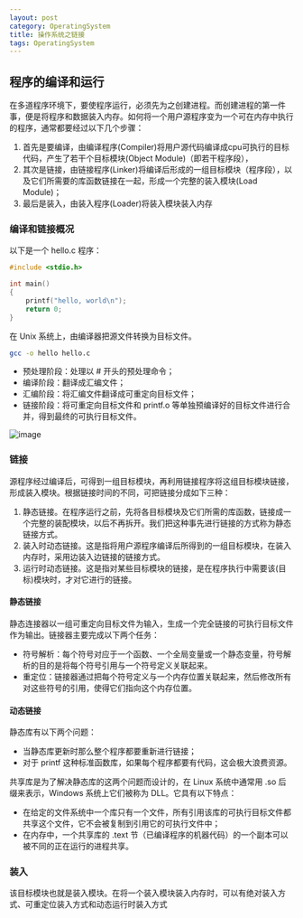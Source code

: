 ```yaml
---
layout: post
category: OperatingSystem
title: 操作系统之链接
tags: OperatingSystem
---
```


## 程序的编译和运行
在多道程序环境下，要使程序运行，必须先为之创建进程。而创建进程的第一件事，便是将程序和数据装入内存。如何将一个用户源程序变为一个可在内存中执行的程序，通常都要经过以下几个步骤：

1. 首先是要编译，由编译程序(Compiler)将用户源代码编译成cpu可执行的目标代码，产生了若干个目标模块(Object  Module)（即若干程序段），
2. 其次是链接，由链接程序(Linker)将编译后形成的一组目标模块（程序段），以及它们所需要的库函数链接在一起，形成一个完整的装入模块(Load  Module)；
3. 最后是装入，由装入程序(Loader)将装入模块装入内存

### 编译和链接概况

以下是一个 hello.c 程序：

```c
#include <stdio.h>

int main()
{
    printf("hello, world\n");
    return 0;
}
```

在 Unix 系统上，由编译器把源文件转换为目标文件。

```bash
gcc -o hello hello.c
```

- 预处理阶段：处理以 # 开头的预处理命令；
- 编译阶段：翻译成汇编文件；
- 汇编阶段：将汇编文件翻译成可重定向目标文件；
- 链接阶段：将可重定向目标文件和 printf.o 等单独预编译好的目标文件进行合并，得到最终的可执行目标文件。

![image](https://cdn.jsdelivr.net/gh/mafulong/mdPic@master/images/9d5492b2cbc3d89f9eca8f5fcaafd755.png)

### 链接
源程序经过编译后，可得到一组目标模块，再利用链接程序将这组目标模块链接，形成装入模块。根据链接时间的不同，可把链接分成如下三种：

1. 静态链接。在程序运行之前，先将各目标模块及它们所需的库函数，链接成一个完整的装配模块，以后不再拆开。我们把这种事先进行链接的方式称为静态链接方式。
2. 装入时动态链接。这是指将用户源程序编译后所得到的一组目标模块，在装入内存时，采用边装入边链接的链接方式。
3. 运行时动态链接。这是指对某些目标模块的链接，是在程序执行中需要该(目标)模块时，才对它进行的链接。

#### 静态链接

静态连接器以一组可重定向目标文件为输入，生成一个完全链接的可执行目标文件作为输出。链接器主要完成以下两个任务：

- 符号解析：每个符号对应于一个函数、一个全局变量或一个静态变量，符号解析的目的是将每个符号引用与一个符号定义关联起来。
- 重定位：链接器通过把每个符号定义与一个内存位置关联起来，然后修改所有对这些符号的引用，使得它们指向这个内存位置。


#### 动态链接

静态库有以下两个问题：

- 当静态库更新时那么整个程序都要重新进行链接；
- 对于 printf 这种标准函数库，如果每个程序都要有代码，这会极大浪费资源。

共享库是为了解决静态库的这两个问题而设计的，在 Linux 系统中通常用 .so 后缀来表示，Windows 系统上它们被称为 DLL。它具有以下特点：

- 在给定的文件系统中一个库只有一个文件，所有引用该库的可执行目标文件都共享这个文件，它不会被复制到引用它的可执行文件中；
- 在内存中，一个共享库的 .text 节（已编译程序的机器代码）的一个副本可以被不同的正在运行的进程共享。

### 装入
该目标模块也就是装入模块。在将一个装入模块装入内存时，可以有绝对装入方式、可重定位装入方式和动态运行时装入方式

